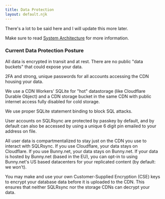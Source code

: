 ```yaml
---
title: Data Protection
layout: default.njk
---
```


There's a lot to be said here and I will update this more later.

Make sure to read [System Architecture](/help/architecture) for more information.

### Current Data Protection Posture

All data is encrypted in transit and at rest. There are no public "data buckets" that could expose your data.

2FA and strong, unique passwords for all accounts accessing the CDN housing your data.

We use a CDN Workers' SQLite for "hot" datastorage (like Cloudflare Durable Object) and a CDN storage bucket in the same CDN with public internet access fully disabled for cold storage.

We use proper SQLite statement binding to block SQL attacks.

User accounts on SQLRsync are protected by passkey by default, and by default can also be accessed by using a unique 6 digit pin emailed to your address on file.

All user data is compartmentalized to stay just on the CDN you use to interact with SQLRsync. If you use Cloudflare, your data stays on Cloudflare. If you use Bunny.net, your data stays on Bunny.net. If your data is hosted by Bunny.net (based in the EU), you can opt-in to using Bunny.net's US based datacenters for your replicated content (by default: we won't).

You may make and use your own Customer-Supplied Encryption (CSE) keys to encrypt your database data before it is uploaded to the CDN. This ensures that neither SQLRsync nor the storage CDNs can decrypt your data.
